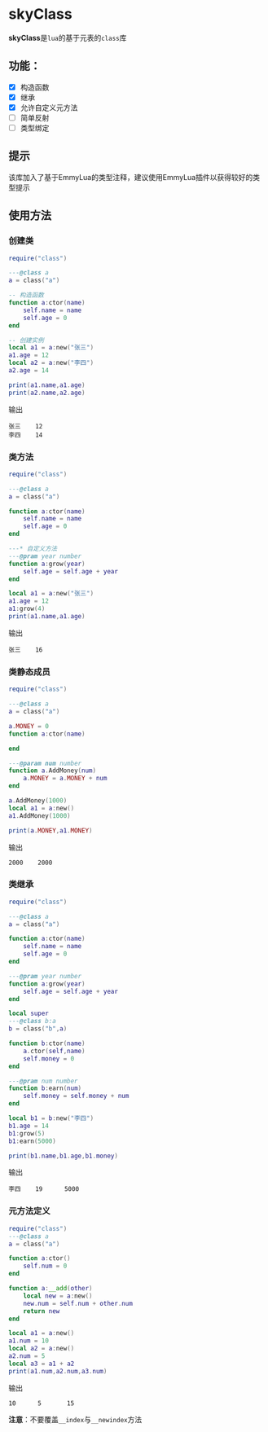 # skyClass

**skyClass**是`lua`的基于元表的`class`库

## 功能：
- [x] 构造函数<br>
- [x] 继承<br>
- [x] 允许自定义元方法<br>
- [ ] 简单反射<br>
- [ ] 类型绑定<br>

## 提示
该库加入了基于EmmyLua的类型注释，建议使用EmmyLua插件以获得较好的类型提示

## 使用方法

### 创建类

```lua
require("class")

---@class a
a = class("a")

-- 构造函数
function a:ctor(name)
    self.name = name
    self.age = 0
end

-- 创建实例
local a1 = a:new("张三")
a1.age = 12
local a2 = a:new("李四")
a2.age = 14

print(a1.name,a1.age)
print(a2.name,a2.age)
```
输出
```
张三    12
李四    14
```

### 类方法
```lua
require("class")

---@class a
a = class("a")

function a:ctor(name)
    self.name = name
    self.age = 0
end

---* 自定义方法
---@pram year number
function a:grow(year)
    self.age = self.age + year
end

local a1 = a:new("张三")
a1.age = 12
a1:grow(4)
print(a1.name,a1.age)
```
输出
```
张三    16
```

### 类静态成员
```lua
require("class")

---@class a
a = class("a")

a.MONEY = 0
function a:ctor(name)

end

---@param num number
function a.AddMoney(num)
    a.MONEY = a.MONEY + num
end

a.AddMoney(1000)
local a1 = a:new()
a1.AddMoney(1000)

print(a.MONEY,a1.MONEY)
```
输出
```
2000    2000
```

### 类继承

```lua
require("class")

---@class a
a = class("a")

function a:ctor(name)
    self.name = name
    self.age = 0
end

---@pram year number
function a:grow(year)
    self.age = self.age + year
end

local super
---@class b:a
b = class("b",a)

function b:ctor(name)
    a.ctor(self,name)
    self.money = 0
end

---@pram num number
function b:earn(num)
    self.money = self.money + num
end

local b1 = b:new("李四")
b1.age = 14
b1:grow(5)
b1:earn(5000)

print(b1.name,b1.age,b1.money)
```
输出
```
李四    19      5000
```

### 元方法定义
```lua
require("class")
---@class a
a = class("a")

function a:ctor()
    self.num = 0
end

function a:__add(other)
    local new = a:new()
    new.num = self.num + other.num
    return new
end

local a1 = a:new()
a1.num = 10
local a2 = a:new()
a2.num = 5
local a3 = a1 + a2
print(a1.num,a2.num,a3.num)
```
输出
```
10      5       15
```
**注意**：不要覆盖`__index`与`__newindex`方法